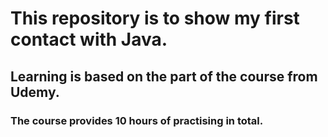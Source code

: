 # This repository is to show my first contact with Java.

## Learning is based on the part of the course from Udemy.

### The course provides 10 hours of practising in total.

